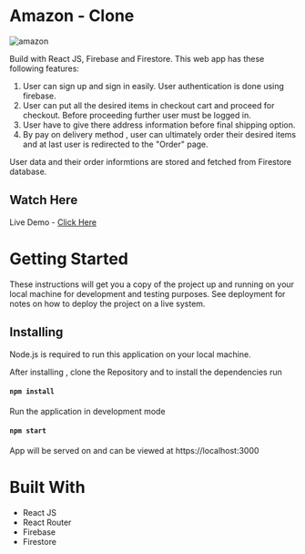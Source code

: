 # Amazon - Clone

![amazon](https://user-images.githubusercontent.com/88406499/149125273-0b5425c0-c8db-4405-b8fb-23d5bc7c97be.png)



Build with React JS, Firebase and Firestore. This web app has these following features:
1. User can sign up and sign in easily. User authentication is done using firebase.
2. User can put all the desired items in checkout cart and proceed for checkout. Before proceeding further user must be logged in.
3. User have to give there address information before final shipping option.
4. By pay on delivery method , user can ultimately order their desired items and at last user is redirected to the "Order" page.

User data and their order informtions are stored and fetched from Firestore database.

## Watch Here
Live Demo - [Click Here](https://clone-11870.web.app/)


# Getting Started

These instructions will get you a copy of the project up and running on your local machine for development and testing purposes. See deployment for notes on how to deploy the project on a live system.

## Installing
Node.js is required to run this application on your local machine.

After installing , clone the Repository and to install the dependencies run
#### `npm install`

Run the application in development mode
#### `npm start`
App will be served on and can be viewed at https://localhost:3000

# Built With
* React JS
* React Router
* Firebase
* Firestore

